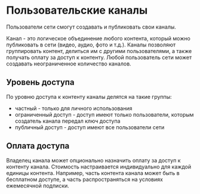 # Пользовательские каналы

Пользователи сети смогут создавать и публиковать свои каналы.

Канал - это логическое объединение любого контента, который можно публиковать в сети (видео, аудио, фото и т.д.).
Каналы позволяют группировать контент, делиться им с другими пользователями, а также получать оплату за доступ к контенту. Любой пользователь сети может создавать неограниченное количество каналов.


## Уровень доступа

По уровню доступа к контенту каналы делятся на такие группы:

- частный - только для личного использования
- ограниченный доступ - доступ имеют только пользователи, которым создатель канала передал ключ доступа
- публичный доступ - доступ имеют все пользователи сети


## Оплата доступа

Владелец канала может опционально назначить оплату за доступ к контенту канала.
Стоимость настраивается индивидуально для каждой единицы контента.
Например, часть контента канала может быть в бесплатном доступе, а часть распространяться на условиях ежемесячной подписки.